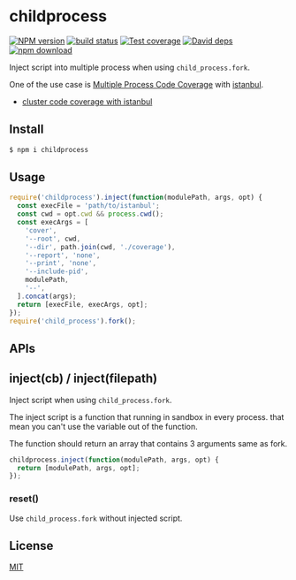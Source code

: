 childprocess
=======

[![NPM version][npm-image]][npm-url]
[![build status][travis-image]][travis-url]
[![Test coverage][cov-image]][cov-url]
[![David deps][david-image]][david-url]
[![npm download][download-image]][download-url]

[npm-image]: https://img.shields.io/npm/v/childprocess.svg?style=flat-square
[npm-url]: https://npmjs.org/package/childprocess
[travis-image]: https://img.shields.io/travis/node-modules/childprocess.svg?style=flat-square
[travis-url]: https://travis-ci.org/node-modules/childprocess
[cov-image]: https://codecov.io/github/node-modules/childprocess/coverage.svg?branch=master
[cov-url]: https://codecov.io/github/node-modules/childprocess?branch=master
[david-image]: https://img.shields.io/david/node-modules/childprocess.svg?style=flat-square
[david-url]: https://david-dm.org/node-modules/childprocess
[download-image]: https://img.shields.io/npm/dm/childprocess.svg?style=flat-square
[download-url]: https://npmjs.org/package/childprocess

Inject script into multiple process when using `child_process.fork`.

One of the use case is [Multiple Process Code Coverage](https://github.com/gotwarlost/istanbul#multiple-process-usage) with [istanbul].

- [cluster code coverage with istanbul](http://fengmk2.com/blog/2015/cluster-coverage/README.html)

## Install

```bash
$ npm i childprocess
```

## Usage

```js
require('childprocess').inject(function(modulePath, args, opt) {
  const execFile = 'path/to/istanbul';
  const cwd = opt.cwd && process.cwd();
  const execArgs = [
    'cover',
    '--root', cwd,
    '--dir', path.join(cwd, './coverage'),
    '--report', 'none',
    '--print', 'none',
    '--include-pid',
    modulePath,
    '--',
  ].concat(args);
  return [execFile, execArgs, opt];
});
require('child_process').fork();
```

## APIs

## inject(cb) / inject(filepath)

Inject script when using `child_process.fork`.

The inject script is a function that running in sandbox in every process. that mean you can't use the variable out of the function.

The function should return an array that contains 3 arguments same as fork.

```js
childprocess.inject(function(modulePath, args, opt) {
  return [modulePath, args, opt];
});
```

### reset()

Use `child_process.fork` without injected script.

## License

[MIT](LICENSE)

[istanbul]: https://github.com/gotwarlost/istanbul
